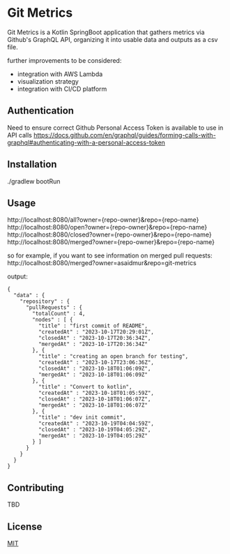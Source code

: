 # Git Metrics

Git Metrics is a Kotlin SpringBoot application that gathers metrics via Github's GraphQL API, organizing it into usable data and outputs as a csv file.

further improvements to be considered:
- integration with AWS Lambda
- visualization strategy
- integration with CI/CD platform


## Authentication

Need to ensure correct Github Personal Access Token is available to use in API calls
https://docs.github.com/en/graphql/guides/forming-calls-with-graphql#authenticating-with-a-personal-access-token

## Installation

./gradlew bootRun

## Usage
http://localhost:8080/all?owner={repo-owner}&repo={repo-name}
http://localhost:8080/open?owner={repo-owner}&repo={repo-name}
http://localhost:8080/closed?owner={repo-owner}&repo={repo-name}
http://localhost:8080/merged?owner={repo-owner}&repo={repo-name}

so for example, if you want to see information on merged pull requests:
http://localhost:8080/merged?owner=asaidmur&repo=git-metrics

output:

```
{
  "data" : {
    "repository" : {
      "pullRequests" : {
        "totalCount" : 4,
        "nodes" : [ {
          "title" : "first commit of README",
          "createdAt" : "2023-10-17T20:29:01Z",
          "closedAt" : "2023-10-17T20:36:34Z",
          "mergedAt" : "2023-10-17T20:36:34Z"
        }, {
          "title" : "creating an open branch for testing",
          "createdAt" : "2023-10-17T23:06:36Z",
          "closedAt" : "2023-10-18T01:06:09Z",
          "mergedAt" : "2023-10-18T01:06:09Z"
        }, {
          "title" : "Convert to kotlin",
          "createdAt" : "2023-10-18T01:05:59Z",
          "closedAt" : "2023-10-18T01:06:07Z",
          "mergedAt" : "2023-10-18T01:06:07Z"
        }, {
          "title" : "dev init commit",
          "createdAt" : "2023-10-19T04:04:59Z",
          "closedAt" : "2023-10-19T04:05:29Z",
          "mergedAt" : "2023-10-19T04:05:29Z"
        } ]
      }
    }
  }
}
```

## Contributing

TBD


## License

[MIT](https://choosealicense.com/licenses/mit/)